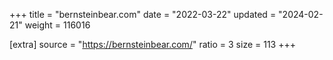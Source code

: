 +++
title = "bernsteinbear.com"
date = "2022-03-22"
updated = "2024-02-21"
weight = 116016

[extra]
source = "https://bernsteinbear.com/"
ratio = 3
size = 113
+++
